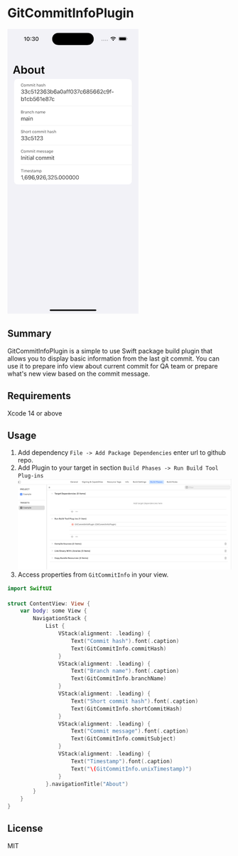 # GitCommitInfoPlugin
![Example](Assets/example.png)
## Summary

GitCommitInfoPlugin is a simple to use Swift package build plugin that allows you to display basic information from the last git commit. You can use it to prepare info view about current commit for QA team or prepare what's new view based on the commit message.

## Requirements

Xcode 14 or above

## Usage

1. Add dependency `File -> Add Package Dependencies` enter url to github repo.
2. Add Plugin to your target in section `Build Phases -> Run Build Tool Plug-ins`
![Build phases](Assets/build-phases.png)
3. Access properties from `GitCommitInfo` in your view.

```swift
import SwiftUI

struct ContentView: View {
    var body: some View {
        NavigationStack {
            List {
                VStack(alignment: .leading) {
                    Text("Commit hash").font(.caption)
                    Text(GitCommitInfo.commitHash)
                }
                VStack(alignment: .leading) {
                    Text("Branch name").font(.caption)
                    Text(GitCommitInfo.branchName)
                }
                VStack(alignment: .leading) {
                    Text("Short commit hash").font(.caption)
                    Text(GitCommitInfo.shortCommitHash)
                }
                VStack(alignment: .leading) {
                    Text("Commit message").font(.caption)
                    Text(GitCommitInfo.commitSubject)
                }
                VStack(alignment: .leading) {
                    Text("Timestamp").font(.caption)
                    Text("\(GitCommitInfo.unixTimestamp)")
                }
            }.navigationTitle("About")
        }
    }
}
```
## License

MIT
